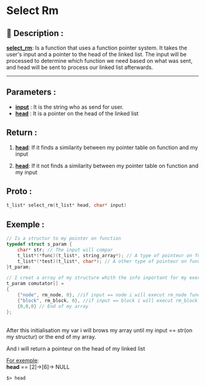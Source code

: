# Select Rm

## 📝 Description :
<u>**select_rm**</u>: Is a function that uses a function pointer system. It takes the user's input and a pointer to the head of the linked list. The input will be processed to determine which function we need based on what was sent, and head will be sent to process our linked list afterwards.

---
## Parameters :
- <u>**input**</u> : It is the string who as send for user.
- <u>**head**</u> : It is a pointer on the head of the linked list

## Return :
1. <u>**head**</u>: If it finds a similarity between my pointer table on function and my input

2. <u>**head**</u>: If it not finds a similarity between my pointer table on function and my input

## Proto :
```c
t_list* select_rm(t_list* head, char* input)
```

## Exemple : 

```c
// Is a structur to my pointer on function
typedef struct s_param {
    char* str; // The input will compar
    t_list*(*func)(t_list*, string_array*); // A type of pointeur on function
    t_list*(*test)(t_list*, char*); // A other type of pointeur on function
}t_param;

// I creat a array of my structure whith the info inportant for my exercise
t_param comutator[] =
{
    {"node", rm_node, 0}, //if input == node i will execut rm_node function
    {"block", rm_block, 0}, //if input == block i will execut rm_block function
    {0,0,0} // End of my array 
};
```
<br>
After this initialisation my var i will brows my array until my input == str(on my structur) or the end of my array.

And i will return a pointeur on the head of my linked list

<u>For exemple</u>: <br>
**head** == [2]->[6]-> NULL

```$> head```